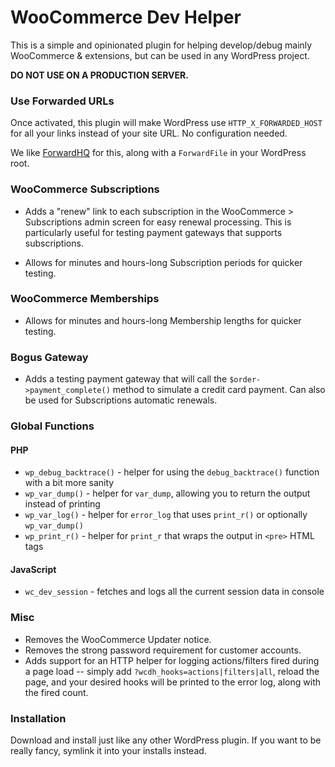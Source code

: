 WooCommerce Dev Helper
======================

This is a simple and opinionated plugin for helping develop/debug mainly WooCommerce & extensions, but can be used in any WordPress project. 

**DO NOT USE ON A PRODUCTION SERVER.**

### Use Forwarded URLs

Once activated, this plugin will make WordPress use `HTTP_X_FORWARDED_HOST` for all your links instead of your site URL. No configuration needed.

We like [ForwardHQ](https://fwd.wf) for this, along with a `ForwardFile` in your WordPress root.

### WooCommerce Subscriptions

* Adds a "renew" link to each subscription in the WooCommerce > Subscriptions admin screen for easy renewal processing. This is particularly useful for testing payment gateways that supports subscriptions.

* Allows for minutes and hours-long Subscription periods for quicker testing.

### WooCommerce Memberships

* Allows for minutes and hours-long Membership lengths for quicker testing.

### Bogus Gateway

* Adds a testing payment gateway that will call the `$order->payment_complete()` method to simulate a credit card payment. Can also be used for Subscriptions automatic renewals.

### Global Functions

#### PHP

* `wp_debug_backtrace()` - helper for using the `debug_backtrace()` function with a bit more sanity
* `wp_var_dump()` - helper for `var_dump`, allowing you to return the output instead of printing
* `wp_var_log()` - helper for `error_log` that uses `print_r()` or optionally `wp_var_dump()`
* `wp_print_r()` - helper for `print_r` that wraps the output in `<pre>` HTML tags

#### JavaScript

* `wc_dev_session` - fetches and logs all the current session data in console

### Misc

* Removes the WooCommerce Updater notice.
* Removes the strong password requirement for customer accounts.
* Adds support for an HTTP helper for logging actions/filters fired during a page load -- simply add `?wcdh_hooks=actions|filters|all`, reload the page, and your desired hooks will be printed to the error log, along with the fired count.

### Installation

Download and install just like any other WordPress plugin. If you want to be really fancy, symlink it into your installs instead.
